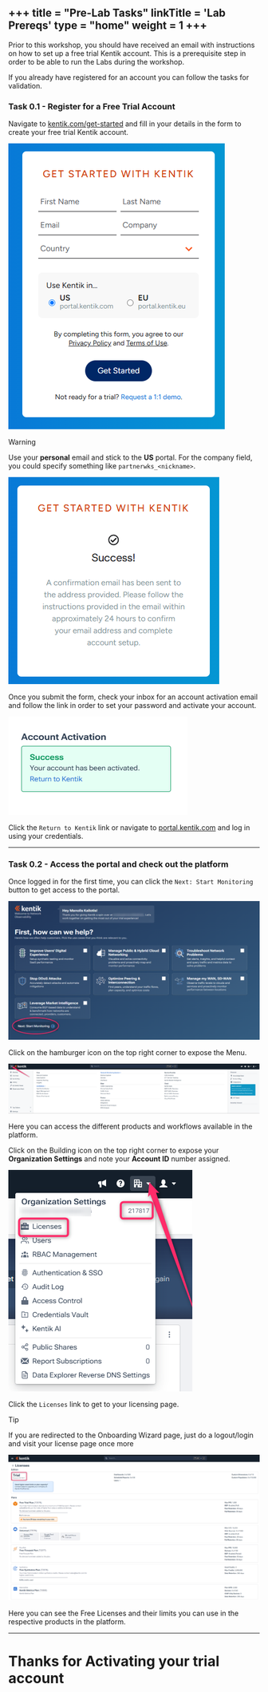+++
title = "Pre-Lab Tasks"
linkTitle = 'Lab Prereqs'
type = "home"
weight = 1
+++
---
Prior to this workshop, you should have received an email with instructions on how to set up a free trial Kentik account. This is a prerequisite step in order to be able to run the Labs during the workshop.

If you already have registered for an account you can follow the tasks for validation.

### Task 0.1 - Register for a Free Trial Account

Navigate to [kentik.com/get-started](https://www.kentik.com/get-started/) and fill in your details in the form to create your free trial Kentik account.

![task](task0.1.1.png)

> [!WARNING]
> Use your **personal** email and stick to the **US** portal. For the company field, you could specify something like `partnerwks_<nickname>`. 

![task](task0.1.2.png)

Once you submit the form, check your inbox for an account activation email and follow the link in order to set your password and activate your account.

![task](task0.1.3.png)

Click the `Return to Kentik` link or navigate to [portal.kentik.com](https://portal.kentik.com) and log in using your credentials.

---
### Task 0.2 - Access the portal and check out the platform

Once logged in for the first time, you can click the `Next: Start Monitoring` button to get access to the portal.

![task](task0.2.1.png)

Click on the hamburger icon on the top right corner to expose the Menu.

![task](task0.2.2.png)

Here you can access the different products and workflows available in the platform.

Click on the Building icon on the top right corner to expose your **Organization Settings** and note your **Account ID** number assigned.

![task](task0.2.3.png)

Click the `Licenses` link to get to your licensing page.

> [!TIP]
> If you are redirected to the Onboarding Wizard page, just do a logout/login and visit your license page once more

![task](task0.2.4.png)

Here you can see the Free Licenses and their limits you can use in the respective products in the platform.

---

# **Thanks for Activating your trial account**